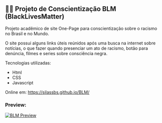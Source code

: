 ##   👊🏾 Projeto de Conscientização BLM (BlackLivesMatter)

Projeto acadêmico de site One-Page para conscientização sobre o racismo no Brasil e no Mundo.

O site possui alguns links úteis reúnidos após uma busca na internet sobre notícias, o que fazer quando presenciar um ato de racismo, botão para denúncia, filmes e series sobre consciência negra.

Tecnologias utilizadas:

- Html
- CSS
- Javascript

Online em:  https://silassbs.github.io/BLM/

### Preview:

[![BLM Preview](https://i.imgur.com/iuHAbAA.png "BLM Screenshot")](https://silassbs.github.io/BLM/ "BLM Screenshot")
